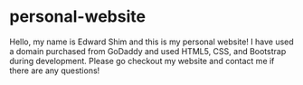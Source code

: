 # personal-website
Hello, my name is Edward Shim and this is my personal website! I have used a domain purchased from GoDaddy and used HTML5, CSS, and Bootstrap during development. Please go checkout my website and contact me if there are any questions! 
